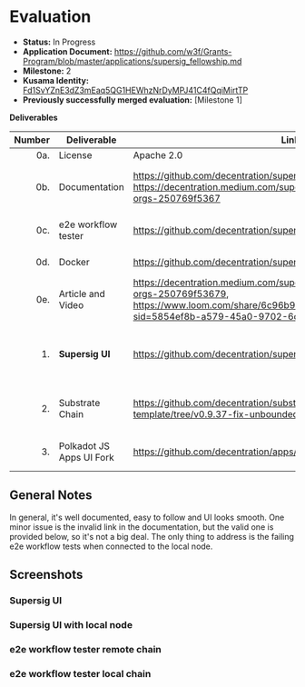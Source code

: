 # Evaluation

- **Status:** In Progress
- **Application Document:** https://github.com/w3f/Grants-Program/blob/master/applications/supersig_fellowship.md
- **Milestone:** 2
- **Kusama Identity:** [Fd1SvYZnE3dZ3mEaq5QG1HEWhzNrDyMPJ41C4fQqiMirtTP](https://sub.id/Fd1SvYZnE3dZ3mEaq5QG1HEWhzNrDyMPJ41C4fQqiMirtTP)
- **Previously successfully merged evaluation:** [Milestone 1]

**Deliverables**

| Number | Deliverable | Link | Notes |
| -----: | ----------- | ------------- | ---------- | 
| 0a. | License | Apache 2.0  |  | Correct license. |
| 0b. | Documentation | https://github.com/decentration/supersig-ui#supersig-ui, https://decentration.medium.com/supersig-ui-simply-manage-your-orgs-250769f5367  | Article link returns 404 error. README files are present and provide good coverage of the repositories. |
| 0c. | e2e workflow tester |  https://github.com/decentration/supersig-ui | Test is provided and they pass. Screenshot attached below. |
| 0d. | Docker  | https://github.com/decentration/supersig-ui#docker | Docker image is provided and it runs successfully. |
| 0e. | Article and Video  | https://decentration.medium.com/supersig-ui-simply-manage-your-orgs-250769f53679, https://www.loom.com/share/6c96b98b437e439ca1bd251ec0c2b937?sid=5854ef8b-a579-45a0-9702-6cf60f5277f8 | Article and video is provided. It helps a lot to review the deliverables. |
| 1. | **Supersig UI** |  https://github.com/decentration/supersig-ui  | UI looks smooth and easy to navigate. I was able to run it both natively and with Docker image. Screenshots attached below. |
| 2. | Substrate Chain | https://github.com/decentration/substrate-supersig-template/tree/v0.9.37-fix-unbounded | Node compiles and runs. However, e2e workflow tests are not passing when connected to the local node. | 
| 3. | Polkadot JS Apps UI Fork | https://github.com/decentration/apps/tree/main-fellowship-1 | Explorer app is forked and deployed at https://apps.decentration.org |

## General Notes

In general, it's well documented, easy to follow and UI looks smooth. One minor issue is the invalid link in the documentation, but the valid one is provided below, so it's not a big deal. The only thing to address is the failing e2e workflow tests when connected to the local node.

## Screenshots

### Supersig UI

### Supersig UI with local node

### e2e workflow tester remote chain

### e2e workflow tester local chain
